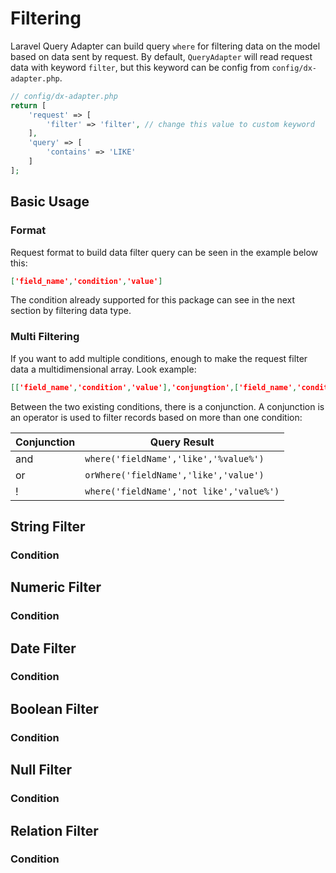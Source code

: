 # Filtering

Laravel Query Adapter can build query `where` for filtering data on the model based on data sent by request. By default, `QueryAdapter` will read request data with keyword `filter`, but this keyword can be config from `config/dx-adapter.php`.

```php
// config/dx-adapter.php
return [
    'request' => [
        'filter' => 'filter', // change this value to custom keyword
    ],
    'query' => [
        'contains' => 'LIKE'
    ]
];
```

## Basic Usage

### Format

Request format to build data filter query can be seen in the example below this:
```json
['field_name','condition','value']
```
The condition already supported for this package can see in the next section by filtering data type.

### Multi Filtering

If you want to add multiple conditions, enough to make the request filter data a multidimensional array. Look example:
```json
[['field_name','condition','value'],'conjungtion',['field_name','condition','value']]
```

Between the two existing conditions, there is a conjunction. A conjunction is an operator is used to filter records based on more than one condition:

| Conjunction | Query Result |
|--|--|
| and | `where('fieldName','like','%value%')` |
| or | `orWhere('fieldName','like','value')` |
| ! | `where('fieldName','not like','value%')` |

## String Filter

### Condition

## Numeric Filter

### Condition

## Date Filter

### Condition

## Boolean Filter

### Condition

## Null Filter

### Condition

## Relation Filter

### Condition